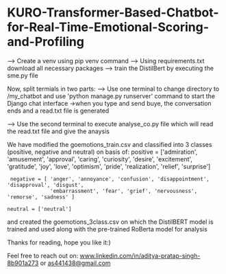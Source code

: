 # KURO-Transformer-Based-Chatbot-for-Real-Time-Emotional-Scoring-and-Profiling

--> Create a venv using pip venv command
--> Using requirements.txt download all necessary packages
--> train the DistilBert by executing the sme.py file 


Now, split termials in two parts:
--> Use one terminal to change directory to /my_chatbot and use 'python manage.py runserver' command to start the Django chat interface
    ->when you type and send buye, the conversation ends and a read.txt file is generated
    
--> Use the second terminal to execute analyse_co.py file which will read the read.txt file and give the anaysis



We have modified the goemotions_train.csv and classified into 3 classes (positive, negative and neutral) on basis of:
      positive = ['admiration', 'amusement', 'approval', 'caring', 'curiosity', 'desire',
                  'excitement', 'gratitude', 'joy', 'love', 'optimism', 'pride', 'realization',
                  'relief', 'surprise']

     negative = [ 'anger', 'annoyance', 'confusion', 'disappointment', 'disapproval', 'disgust',
                  'embarrassment', 'fear', 'grief', 'nervousness', 'remorse', 'sadness' ]

    neutral = ['neutral']

and created the goemotions_3class.csv on which the DistilBERT model is trained and used along with the pre-trained RoBerta model for analysis

Thanks for reading, hope you like it:)

Feel free to reach out on: www.linkedin.com/in/aditya-pratap-singh-8b901a273
                                            or
                                    as441438@gmail.com
